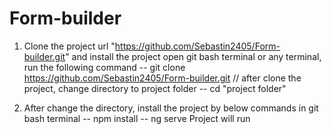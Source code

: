 # Form-builder
1. Clone the project url "https://github.com/Sebastin2405/Form-builder.git" and install the project
        open git bash terminal or any terminal, run the following command
            -- git clone https://github.com/Sebastin2405/Form-builder.git // after clone the project, change directory to project folder
            -- cd "project folder"

2. After change the directory, install the project by below commands in git bash terminal
            -- npm install
            -- ng serve
Project will run
